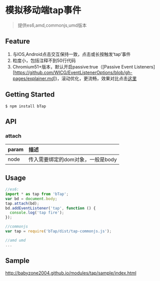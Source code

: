 # 模拟移动端tap事件

> 提供es6,amd,commonjs,umd版本

## Feature

1. 与IOS,Android点击交互保持一致，点击或长按触发‘tap’事件
2. 粒度小，包括注释不到50行代码
3. Chromium51+版本，默认开启passive:true（[Passive Event Listeners][https://github.com/WICG/EventListenerOptions/blob/gh-pages/explainer.md])，滚动优化，更流畅，效果对比点击[这里](https://rbyers.github.io/scroll-latency.html)

## Getting Started

```shell
$ npm install bTap
```

## API

### attach

| param | 描述                   |
| :---- | :------------------- |
| node  | 传入需要绑定的dom对象，一般是body |

## Usage

```js
//es6:
import * as tap from 'bTap';
var bd = document.body;
tap.attach(bd);
bd.addEventListener('tap', function () {
  console.log('tap fire');
});

//commonjs
var tap = require('bTap/dist/tap-commonjs.js');

//amd umd
...
```

## Sample

http://babyzone2004.github.io/modules/tap/sample/index.html